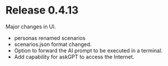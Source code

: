 # Release 0.4.13
Major changes in UI.
* personas renamed scenarios
* scenarios.json format changed.
* Option to forward the AI prompt to be executed in a terminal.
* Add capability for askGPT to access the Internet. 